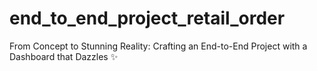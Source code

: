# end_to_end_project_retail_order
From Concept to Stunning Reality: Crafting an End-to-End Project with a Dashboard that Dazzles ✨
